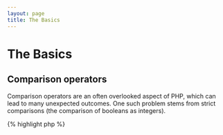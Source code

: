 ```yaml
---
layout: page
title: The Basics
---
```


# The Basics

## Comparison operators

Comparison operators are an often overlooked aspect of PHP, which can lead to many unexpected outcomes. One such
problem stems from strict comparisons (the comparison of booleans as integers).

{% highlight php %}
<?php
$a = 5;   // 5 as an integer

var_dump($a == 5);       // compare value; return true
var_dump($a == '5');     // compare value (ignore type); return true
var_dump($a === 5);      // compare type/value (integer vs. integer); return true
var_dump($a === '5');    // compare type/value (integer vs. string); return false

/**
 * Strict comparisons
 */
if (strpos('testing', 'test')) {    // 'test' is found at position 0, which is interpreted as the boolean 'false'
    // code...
}

// vs

if (strpos('testing', 'test') !== false) {    // true, as strict comparison was made (0 !== false)
    // code...
}
{% endhighlight %}

* [Comparison operators](http://php.net/manual/en/language.operators.comparison.php)
* [Comparison table](http://php.net/manual/en/types.comparisons.php)

## Conditional statements

### If statements

While using 'if/else' statements within a function or class, there is a common misconception that 'else' must be used
in conjunction to declare potential outcomes. However if the outcome is to define the return value, 'else' is not
necessary as 'return' will end the function, causing 'else' to become moot.

{% highlight php %}
<?php
function test($a)
{
    if ($a) {
        return true;
    } else {
        return false;
    }
}

// vs

function test($a)
{
    if ($a) {
        return true;
    }
    return false;    // else is not necessary
}
{% endhighlight %}

* [If statements](http://php.net/manual/en/control-structures.if.php)

### Switch statements

Switch statements are a great way to avoid typing endless if's and elseif's, but there are a few things to be aware of:

- Switch statements only compare values, and not the type (equivalent to '==')
- They Iterate case by case until a match is found. If no match is found, then the default is used (if defined)
- Without a 'break', they will continue to implement each case until reaching a break/return
- Within a function, using 'return' alleviates the need for 'break' as it ends the function

{% highlight php %}
<?php
$answer = test(2);    // the code from both 'case 2' and 'case 3' will be implemented

function test($a)
{
    switch ($a) {
        case 1:
            // code...
            break;             // break is used to end the switch statement
        case 2:
            // code...         // with no break, comparison will continue to 'case 3'
        case 3:
            // code...
            return $result;    // within a function, 'return' will end the function
        default:
            // code...
            return $error;
    }
}
{% endhighlight %}

* [Switch statements](http://php.net/manual/en/control-structures.switch.php)
* [PHP switch](http://phpswitch.com/)

## Global namespace

When using namespaces, you may find that internal functions are hidden by functions you wrote. To fix this,
refer to the global function by using a backslash before the function name.

{% highlight php %}
<?php
namespace phptherightway;

function fopen()
{
    $file = \fopen();    // Our function name is the same as an internal function.
                         // Execute the function from the global space by adding '\'.
}

function array()
{
    $iterator = new \ArrayIterator();    // ArrayIterator is an internal class. Using its name without a backslash
                                         // will attempt to resolve it within your namespace.
}
{% endhighlight %}

* [Global space](http://php.net/manual/en/language.namespaces.global.php)
* [Global rules](http://php.net/manual/en/userlandnaming.rules.php)

## Strings

### Concatenation

- If your line extends beyond the recommended line length (120 characters), consider concatenating your line
- For readability it is best to use concatenation operators over concatenating assignment operators
- While within the original scope of the variable, indent when concatenation uses a new line


{% highlight php %}
<?php
$a  = 'Multi-line example';    // concatenating assignment operator (.=)
$a .= "\n";
$a .= 'of what not to do';

// vs

$a = 'Multi-line example'      // concatenation operator (.)
    . "\n"                     // indenting new lines
    . 'of what to do';
{% endhighlight %}

* [String Operators](http://php.net/manual/en/language.operators.string.php)

### String types

Strings are a series of characters, which should sound fairly simple. That said, there are a few different types 
of strings and they offer slightly different syntax, with slightly different behaviors.

#### Single quotes

Single quotes are used to denote a "literal string". Literal strings do not attempt to parse special characters 
or variables. 

If using single quotes, you could enter a variable name into a string like so: `'some $thing'`, and you would 
see the exact output of `some $thing`. If using double quotes, that would try to evaluate the `$thing` variable 
name and show errors if no variable was found.


{% highlight php %}
<?php
echo 'This is my string, look at how pretty it is.';    // no need to parse a simple string

/**
 * Output:
 *
 * This is my string, look at how pretty it is.
 */
{% endhighlight %}

* [Single quote](http://www.php.net/manual/en/language.types.string.php#language.types.string.syntax.single)

#### Double quotes

Double quotes are the Swiss Army Knife of strings. They will not only parse variables as mentioned above, but all sorts
of special characters, like `\n` for newline, `\t` for a tab, etc. 

{% highlight php %}
<?php
echo 'phptherightway is ' . $adjective . '.'     // a single quotes example that uses multiple concatenating for
    . "\n"                                       // variables and escaped string
    . 'I love learning' . $code . '!';

// vs

echo "phptherightway is $adjective.\n I love learning $code!"  // Instead of multiple concatenating, double quotes
                                                               // enables us to use a parsable string
{% endhighlight %}

Double quotes can contain variables; this is called "interpolation".

{% highlight php %}
<?php
$juice = 'plum';
echo "I like $juice juice";    // Output: I like plum juice
{% endhighlight %}

When using interpolation, it is often the case that the variable will be touching another character.
This will result in some confusion as to what is the name of the variable, and what is a literal character.

To fix this problem, wrap the variable within a pair of curly brackets.

{% highlight php %}
<?php
$juice = 'plum';
echo "I drank some juice made of $juices";    // $juice cannot be parsed

// vs

$juice = 'plum';
echo "I drank some juice made of {$juice}s";    // $juice will be parsed

/**
 * Complex variables will also be parsed within curly brackets
 */

$juice = array('apple', 'orange', 'plum');
echo "I drank some juice made of {$juice[1]}s";   // $juice[1] will be parsed
{% endhighlight %}

* [Double quotes](http://www.php.net/manual/en/language.types.string.php#language.types.string.syntax.double)

#### Nowdoc syntax

Nowdoc syntax was introduced in 5.3 and internally behaves the same way as single quotes except it is suited toward the
use of multi-line strings without the need for concatenating.

{% highlight php %}
<?php
$str = <<<'EOD'             // initialized by <<<
Example of string
spanning multiple lines
using nowdoc syntax.
$a does not parse.
EOD;                        // closing 'EOD' must be on it's own line, and to the left most point

/**
 * Output:
 *
 * Example of string
 * spanning multiple lines
 * using nowdoc syntax.
 * $a does not parse.
 */
{% endhighlight %}

* [Nowdoc syntax](http://www.php.net/manual/en/language.types.string.php#language.types.string.syntax.nowdoc)

#### Heredoc syntax

Heredoc syntax internally behaves the same way as double quotes except it is suited toward the use of multi-line
strings without the need for concatenating.

{% highlight php %}
<?php
$a = 'Variables';

$str = <<<EOD               // initialized by <<<
Example of string
spanning multiple lines
using heredoc syntax.
$a are parsed.
EOD;                        // closing 'EOD' must be on it's own line, and to the left most point

/**
 * Output:
 *
 * Example of string
 * spanning multiple lines
 * using heredoc syntax.
 * Variables are parsed.
 */
{% endhighlight %}

* [Heredoc syntax](http://www.php.net/manual/en/language.types.string.php#language.types.string.syntax.heredoc)

### Which is quicker? 

There is a myth floating around that single quote strings are fractionally quicker than double quote strings. This 
is fundamentally not true.

If you are defining a single string and not trying to concatenate values or anything complicated, then either a single or 
double quoted string will be entirely identical. Neither are quicker.

If you are concatenating multiple strings of any type, or interpolate values into a double quoted string, then the results can
vary. If you are working with a small number of values, concatenation is minutely faster. With a lot of values, interpolating 
is minutely faster.

Regardless of what you are doing with strings, none of the types will ever have any noticable impact on your application.
Trying to rewrite code to use one or the other is always an exercise in futility, so avoid this micro-optimization unless you really
understand the meaning and impact of the differences.

[Disproving the Single Quotes Performance Myth]: http://nikic.github.io/2012/01/09/Disproving-the-Single-Quotes-Performance-Myth.html


## Ternary operators

Ternary operators are a great way to condense code, but are often used in excess. While ternary operators can be
stacked/nested, it is advised to use one per line for readability.

{% highlight php %}
<?php
$a = 5;
echo ($a == 5) ? 'yay' : 'nay';
{% endhighlight %}

In comparison, here is an example that sacrifices all forms of readability for the sake of reducing the line count.

{% highlight php %}
<?php
echo ($a) ? ($a == 5) ? 'yay' : 'nay' : ($b == 10) ? 'excessive' : ':(';    // excess nesting, sacrificing readability
{% endhighlight %}

To 'return' a value with ternary operators use the correct syntax.

{% highlight php %}
<?php
$a = 5;
echo ($a == 5) ? return true : return false;    // this example will output an error

// vs

$a = 5;
return ($a == 5) ? 'yay' : 'nope';    // this example will return 'yay'

{% endhighlight %}

It should be noted that you do not need to use a ternary operator for returning a boolean value. An example of this would be.

{% highlight php %}
<?php
$a = 3;
return ($a == 3) ? true : false; // Will return true or false if $a == 3

// vs

$a = 3;
return $a == 3; // Will return true or false if $a == 3

{% endhighlight %}

This can also be said for all operations(===, !==, !=, == etc).

#### Utilising brackets with ternary operators for form and function

When utilising a ternary operator, brackets can play their part to improve code readability and also to include unions within blocks of statements. An example of when there is no requirement to use bracketing is:

{% highlight php %}
<?php
$a = 3;
return ($a == 3) ? "yay" : "nope"; // return yay or nope if $a == 3

// vs

<?php
$a = 3;
return $a == 3 ? "yay" : "nope"; // return yay or nope if $a == 3
{% endhighlight %}

Bracketing also affords us the capability of creating unions within a statement block where the block will be checked as a whole. Such as this example below which will return true if both ($a == 3 and $b == 4) are true and $c == 5 is also true.

{% highlight php %}
<?php
return ($a == 3 && $b == 4) && $c == 5;
{% endhighlight %}

Another example is the snippet below which will return true if ($a != 3 AND $b != 4) OR $c == 5.

{% highlight php %}
<?php
return ($a != 3 && $b != 4) || $c == 5;
{% endhighlight %}

* [Ternary operators](http://php.net/manual/en/language.operators.comparison.php)

## Variable declarations

At times, coders attempt to make their code "cleaner" by declaring predefined variables with a different name. What
this does in reality is to double the memory consumption of said script. For the example below, let us say
an example string of text contains 1MB worth of data, by copying the variable you've increased the scripts execution to
2MB.

{% highlight php %}
<?php
$about = 'A very long string of text';    // uses 2MB memory
echo $about;

// vs

echo 'A very long string of text';        // uses 1MB memory
{% endhighlight %}

* [Performance tips](http://web.archive.org/web/20140625191431/https://developers.google.com/speed/articles/optimizing-php)
